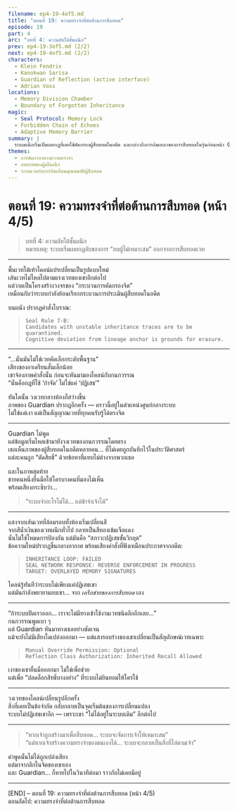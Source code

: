 ```yaml
---
filename: ep4-19-4of5.md
title: "ตอนที่ 19: ความทรงจำที่ต่อต้านการสืบทอด"
episode: 19
part: 4
arc: "บทที่ 4: ความลับใต้ชั้นผนึก"
prev: ep4-19-3of5.md (2/2)
next: ep4-19-4of5.md (2/2)
characters:
  - Klein Fendrix
  - Kanokwan Sarisa
  - Guardian of Reflection (active interface)
  - Adrian Voss
locations:
  - Memory Division Chamber
  - Boundary of Forgotten Inheritance
magic:
  - Seal Protocol: Memory Lock
  - Forbidden Chain of Echoes
  - Adaptive Memory Barrier
summary: |
  ระบบผนึกเริ่มเปิดเผยกฎที่เคยใช้คัดกรองผู้สืบทอดในอดีต และกล่าวถึงการล้มเหลวของการสืบทอดในรุ่นก่อนหน้า Guardian of Reflection ปรากฏในฐานะตัวกลาง และระบบเริ่มตอบโต้ผู้ที่มีข้อมูลแทรกซ้อนในจิต
themes:
  - การคัดกรองทางความทรงจำ
  - บทบาทของผู้เฝ้าผนึก
  - ระบบเวทกับการบิดเบือนคุณสมบัติผู้สืบทอด
---
```


# ตอนที่ 19: ความทรงจำที่ต่อต้านการสืบทอด (หน้า 4/5)

> บทที่ 4: ความลับใต้ชั้นผนึก  
> หมายเหตุ: ระบบเริ่มเผยกฎลับของการ “ลบผู้ไม่เหมาะสม” ออกจากการสืบทอดเวท

---

พื้นเวทใต้เท้าไคลน์แปรเปลี่ยนเป็นรูปแบบใหม่  
เส้นเวทไม่ไหลไปตามแรงเวทของเขาอีกต่อไป  
แต่วาดเป็นโครงสร้างวงจรของ “กระบวนการคัดกรองจิต”  
เหมือนกับว่าระบบกำลังย้อนเรียกกระบวนการประเมินผู้สืบทอดในอดีต

บนผนัง ปรากฏคำสั่งโบราณ:

> `Seal Rule 7-B:`  
> `Candidates with unstable inheritance traces are to be quarantined.`  
> `Cognitive deviation from lineage anchor is grounds for erasure.`

---

“...นั่นมันไม่ใช่เวทคัดเลือกระดับพื้นฐาน”  
เสียงของอาเดรียนสั่นเล็กน้อย  
เขาจ้องภาพคำสั่งนั้น ก่อนจะหันมามองไคลน์กับกนกวรรณ  
“นั่นคือกฎที่ใช้ ‘กำจัด’ ไม่ใช่แค่ ‘ปฏิเสธ’”

ทันใดนั้น วงเวทกลางห้องก็สว่างขึ้น  
ภาพของ Guardian ปรากฏอีกครั้ง — คราวนี้อยู่ในตำแหน่งศูนย์กลางระบบ  
ไม่ใช่แค่เงา แต่เป็นสัญญาณเวทที่ทุกคนรับรู้ได้ตรงจิต

---

Guardian ไม่พูด  
แต่ข้อมูลเริ่มไหลเข้ามายังวงเวทของกนกวรรณโดยตรง  
เธอเห็นภาพของผู้สืบทอดในอดีตหลายคน… ที่ไม่เคยถูกบันทึกไว้ในประวัติศาสตร์  
แต่ละคนถูก “ตัดสิทธิ์” ด้วยข้อหาที่แทบไม่ต่างจากพวกเธอ

และในภาพสุดท้าย  
ชายคนหนึ่งยื่นมือให้ใครบางคนที่มองไม่เห็น  
พร้อมเสียงกระซิบว่า…

> “ระบบจำอะไรไม่ได้… แต่ข้าจำเจ้าได้”

---

แสงจากเส้นเวทที่ล้อมรอบทั้งห้องเริ่มเปลี่ยนสี  
จากสีน้ำเงินของเวทผนึกทั่วไป กลายเป็นสีทองเข้มเจือแดง  
นั่นไม่ใช่โหมดการป้องกัน แต่มันคือ “สภาวะปฏิเสธขั้นวิกฤต”  
ข้อความใหม่ปรากฏขึ้นกลางอากาศ พร้อมเสียงคำสั่งที่ฟังเหมือนประกาศจากอดีต:

> `INHERITANCE LOOP: FAILED`  
> `SEAL NETWORK RESPONSE: REVERSE ENFORCEMENT IN PROGRESS`  
> `TARGET: OVERLAYED MEMORY SIGNATURES`

ไคลน์รู้ทันทีว่าระบบไม่เพียงแค่ปฏิเสธเขา  
แต่มันกำลังพยายามลบเขา… จาก *เครือข่ายของการสืบทอด* เอง

---

“ถ้าระบบปิดเราออก… เราจะไม่มีทางเข้าใช้งานเวทชนิดลึกอีกเลย…”  
กนกวรรณพูดเบา ๆ  
แต่ Guardian หันมาทางเธออย่างชัดเจน  
แม้จะยังไม่มีเสียงใดเปล่งออกมา — แต่แสงรอบร่างของเขาเปลี่ยนเป็นสัญลักษณ์เวทเฉพาะ

> `Manual Override Permission: Optional`  
> `Reflection Class Authorization: Inherited Recall Allowed`

เงาของเขายื่นมือออกมา ไม่ใช่เพื่อช่วย  
แต่เพื่อ “ปลดล็อกสิทธิ์บางอย่าง” ที่ระบบไม่ยินยอมให้ใครใช้

---

วงเวทของไคลน์เปลี่ยนรูปอีกครั้ง  
สิ่งที่เคยเป็นข้อจำกัด กลับกลายเป็นจุดเริ่มต้นของการเปลี่ยนแปลง  
ระบบไม่ปฏิเสธเขาอีก — เพราะเขา “ไม่ได้อยู่ในระบบเดิม” อีกต่อไป

---

> “หากเจ้าถูกสร้างมาเพื่อสืบทอด… ระบบจะจัดการเจ้าให้เหมาะสม”  
> “แต่หากเจ้าสร้างความทรงจำของตนเองได้... ระบบจะกลายเป็นสิ่งที่ไล่ตามเจ้า”

คำพูดนั้นไม่ได้ถูกเปล่งเสียง  
แต่มาจากลึกในจิตของเขาเอง  
และ Guardian… ก็หายไปในวินาทีต่อมา ราวกับไม่เคยมีอยู่

---

[END] – ตอนที่ 19: ความทรงจำที่ต่อต้านการสืบทอด (หน้า 4/5)  
ตอนถัดไป: ความทรงจำที่ต่อต้านการสืบทอด